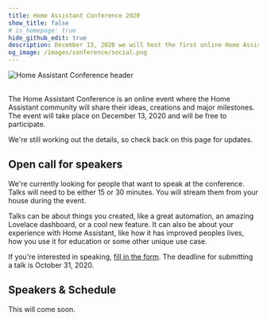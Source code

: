 ```yaml
---
title: Home Assistant Conference 2020
show_title: false
# is_homepage: true
hide_github_edit: true
description: December 13, 2020 we will host the first online Home Assistant Conference.
og_image: /images/conference/social.png
---
```


<img src='/images/conference/conference-header.png' alt='Home Assistant Conference header' class='no-shadow'>
<br><br>

The Home Assistant Conference is an online event where the Home Assistant community will share their ideas, creations and major milestones. The event will take place on December 13, 2020 and will be free to participate.

We're still working out the details, so check back on this page for updates.

## Open call for speakers

We're currently looking for people that want to speak at the conference. Talks will need to be either 15 or 30 minutes. You will stream them from your house during the event.

Talks can be about things you created, like a great automation, an amazing Lovelace dashboard, or a cool new feature. It can also be about your experience with Home Assistant, like how it has improved peoples lives, how you use it for education or some other unique use case.

If you're interested in speaking, [fill in the form](https://docs.google.com/forms/d/e/1FAIpQLScbmyX3fVOVHYZlI42Bhg8CPPV-jcWja2NvwyyYMaNRl8wvmA/viewform). The deadline for submitting a talk is October 31, 2020.

## Speakers & Schedule

This will come soon.
